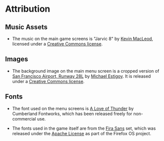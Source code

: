 # Attribution

## Music Assets

* The music on the main game screens is "Jarvic 8" by [Kevin MacLeod](incompetech.com), licensed under a [Creative Commons license](http://creativecommons.org/licenses/by/3.0/).

## Images

* The background image on the main menu screen is a cropped version of [San Francisco Airport, Runway 28L](https://www.flickr.com/photos/michaelestigoy/6451426469) by [Michael Estigoy](https://www.flickr.com/photos/michaelestigoy/). It is released under a [Creative Commons license](https://creativecommons.org/licenses/by-nc/2.0/).

## Fonts

* The font used on the menu screens is [A Love of Thunder](http://www.dafont.com/a-love-of-thunder.font) by Cumberland Fontworks, which has been released freely for non-commercial use.

* The fonts used in the game itself are from the [Fira Sans](http://www.mozilla.org/en-US/styleguide/products/firefox-os/typeface/) set, which was released under the [Apache License](http://www.apache.org/licenses/LICENSE-2.0) as part of the Firefox OS project.
